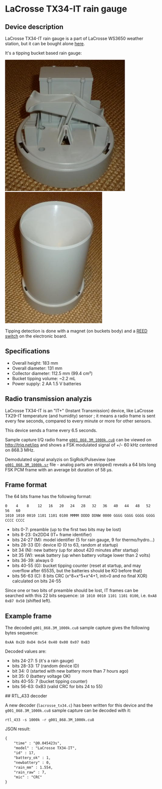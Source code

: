 # LaCrosse TX34-IT rain gauge

## Device description

LaCrosse TX34-IT rain gauge is a part of LaCrosse WS3650 weather station, but
it can be bought alone
[here](https://en.lacrossetechnology.fr/P-20-A1-WSTX34IT.html).

It's a tipping bucket based rain gauge:

![Inner](inner.jpg) ![Outer](outer.jpg)

Tipping detection is done with a magnet (on buckets body) and a
[REED switch](https://en.wikipedia.org/wiki/Reed_switch) on the electronic
board.

## Specifications

* Overall height: 183 mm
* Overall diameter: 131 mm
* Collector diameter: 112.5 mm (99.4 cm²)
* Bucket tipping volume: ~2.2 mL
* Power supply: 2 AA 1.5 V batteries

## Radio transmission analyzis

LaCrosse TX34-IT is an "IT+" (Instant Transmission) device, like LaCrosse
TX29-IT temperature (and humidity) sensor ; it means a radio frame is
sent every few seconds, compared to every minute or more for other sensors.

This device sends a frame every 6.5 seconds.

Sample capture I/Q radio frame [`g001_868.3M_1000k.cu8`](g001_868.3M_1000k.cu8)
can be viewed on http://triq.net/iqs and shows a FSK modulated signal of +/-
60 kHz centered on 868.3 MHz.

Demodulated signal analyzis on SigRok/Pulseview (see
[`g001_868.3M_1000k.sr`](g001_868.3M_1000k.sr) file - analog parts are stripped)
reveals a 64 bits long FSK PCM frame with an average bit duration of 58 µs.

## Frame format

The 64 bits frame has the following format:

    0    4    8    12   16   20   24   28   32   36   40   44   48   52   56   60
    1010 1010 0010 1101 1101 0100 MMMM DDDD DDNW 0000 GGGG GGGG GGGG GGGG CCCC CCCC

* bits 0-7: preamble (up to the first two bits may be lost)
* bits 8-23: 0x2DD4 (IT+ frame identifier)
* bits 24-27 (M): model identifier (5 for rain gauge, 9 for thermo/hydro...)
* bits 28-33 (D): device ID (0 to 63, random at startup)
* bit 34 (N): new battery (up for about 420 minutes after startup)
* bit 35 (W): weak battery (up when battery voltage lower than 2 volts)
* bits 36-39: always 0
* bits 40-55 (G): bucket tipping counter (reset at startup, and may overflow after
  65535, but the batteries should be KO before that)
* bits 56-63 (C): 8 bits CRC (x^8+x^5+x^4+1, init=0 and no final XOR) calculated on
  bits 24-55

Since one or two bits of preamble should be lost, IT frames can be searched
with this 22 bits sequence: `10 1010 0010 1101 1101 0100`, i.e. `0xA8 0xB7 0x50`
(shifted left).

## Example frame

The decoded `g001_868.3M_1000k.cu8` sample capture gives the following bytes
sequence:

    0xAA 0x2D 0xD4 0x54 0x40 0x00 0x07 0xB3

Decoded values are:

* bits 24-27: 5 (it's a rain gauge)
* bits 28-33: 17 (random device ID)
* bit 34: 0 (started with new battery more than 7 hours ago)
* bit 35: 0 (battery voltage OK)
* bits 40-55: 7 (bucket tipping counter)
* bits 56-63: 0xB3 (valid CRC for bits 24 to 55)

## RTL_433 decoder

A new decoder (`lacrosse_tx34.c`) has been written for this device and the
`g001_868.3M_1000k.cu8` sample capture can be decoded with it:

    rtl_433 -s 1000k -r g001_868.3M_1000k.cu8

JSON result:

    {
        "time" : "@0.045423s",
        "model" : "LaCrosse TX34-IT",
        "id" : 17,
        "battery_ok" : 1,
        "newbattery" : 0,
        "rain_mm" : 1.554,
        "rain_raw" : 7,
        "mic" : "CRC"
    }
